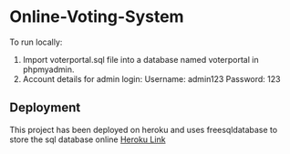 # Online-Voting-System
To run locally:
1. Import voterportal.sql file into a database named voterportal in phpmyadmin.
2. Account details for admin login:
   Username: admin123
   Password: 123
## Deployment
This project has been deployed on heroku and uses freesqldatabase to store the sql database online
[Heroku Link](https://voter-portal-ovs.herokuapp.com/)
